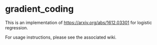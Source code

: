 # gradient_coding
This is an implementation of https://arxiv.org/abs/1612.03301 for logistic regression.

For usage instructions, please see the associated wiki.
